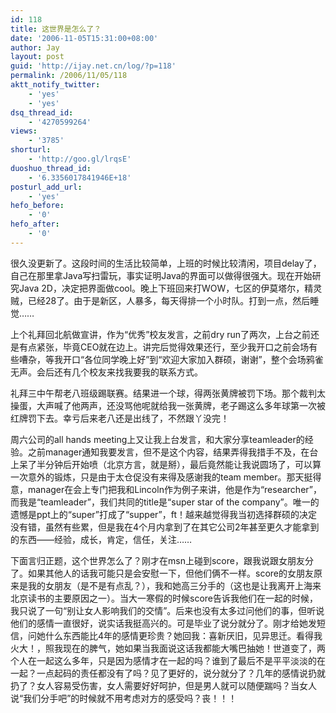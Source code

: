 ```yaml
---
id: 118
title: 这世界是怎么了？
date: '2006-11-05T15:31:00+08:00'
author: Jay
layout: post
guid: 'http://ijay.net.cn/log/?p=118'
permalink: /2006/11/05/118
aktt_notify_twitter:
    - 'yes'
    - 'yes'
dsq_thread_id:
    - '4270599264'
views:
    - '3785'
shorturl:
    - 'http://goo.gl/lrqsE'
duoshuo_thread_id:
    - '6.3356017841946E+18'
posturl_add_url:
    - 'yes'
hefo_before:
    - '0'
hefo_after:
    - '0'
---
```


<!-- wp:paragraph -->
<p>很久没更新了。这段时间的生活比较简单，上班的时候比较清闲，项目delay了，自己在那里拿Java写扫雷玩，事实证明Java的界面可以做得很强大。现在开始研究Java 2D，决定把界面做cool。晚上下班回来打WOW，七区的伊莫塔尔，精灵贼，已经28了。由于是新区，人暴多，每天得排一个小时队。打到一点，然后睡觉……</p>
<!-- /wp:paragraph -->

<!-- wp:paragraph -->
<p>上个礼拜回北航做宣讲，作为“优秀”校友发言，之前dry run了两次，上台之前还是有点紧张，毕竟CEO就在边上。讲完后觉得效果还行，至少我开口之前会场有些嘈杂，等我开口“各位同学晚上好”到“欢迎大家加入群硕，谢谢”，整个会场鸦雀无声。会后还有几个校友来找我要我的联系方式。</p>
<!-- /wp:paragraph -->

<!-- wp:paragraph -->
<p>礼拜三中午帮老八班级踢联赛。结果进一个球，得两张黄牌被罚下场。那个裁判太操蛋，大声喊了他两声，还没骂他呢就给我一张黄牌，老子踢这么多年球第一次被红牌罚下去。幸亏后来老八还是出线了，不然跟丫没完！</p>
<!-- /wp:paragraph -->

<!-- wp:paragraph -->
<p>周六公司的all hands meeting上又让我上台发言，和大家分享teamleader的经验。之前manager通知我要发言，但不是这个内容，结果弄得我措手不及，在台上呆了半分钟后开始喷（北京方言，就是掰），最后竟然能让我说圆场了，可以算一次意外的锻炼，只是由于太仓促没有来得及感谢我的team member。那天挺得意，manager在会上专门把我和Lincoln作为例子来讲，他是作为“researcher”，而我是“teamleader”，我们共同的title是“super star of the company”。唯一的遗憾是ppt上的“super”打成了“supper”，ft！越来越觉得我当初选择群硕的决定没有错，虽然有些累，但是我在4个月内拿到了在其它公司2年甚至更久才能拿到的东西——经验，成长，肯定，信任，关注……</p>
<!-- /wp:paragraph -->

<!-- wp:paragraph -->
<p>下面言归正题，这个世界怎么了？刚才在msn上碰到score，跟我说跟女朋友分了。如果其他人的话我可能只是会安慰一下，但他们俩不一样。score的女朋友原来是我的女朋友（是不是有点乱？），我和她高三分手的（这也是让我离开上海来北京读书的主要原因之一）。当大一寒假的时候score告诉我他们在一起的时候，我只说了一句“别让女人影响我们的交情”。后来也没有太多过问他们的事，但听说他们的感情一直很好，说实话我挺高兴的。可是毕业了说分就分了。刚才给她发短信，问她什么东西能比4年的感情更珍贵？她回我：喜新厌旧，见异思迁。看得我火大！，照我现在的脾气，她如果当我面说这话我都能大嘴巴抽她！世道变了，两个人在一起这么多年，只是因为感情才在一起的吗？谁到了最后不是平平淡淡的在一起？一点起码的责任都没有了吗？见了更好的，说分就分了？几年的感情说扔就扔了？女人容易受伤害，女人需要好好呵护，但是男人就可以随便踹吗？当女人说“我们分手吧”的时候就不用考虑对方的感受吗？丧！！！</p>
<!-- /wp:paragraph -->